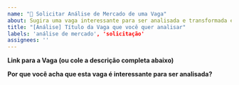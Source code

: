```yaml
---
name: "🔎 Solicitar Análise de Mercado de uma Vaga"
about: Sugira uma vaga interessante para ser analisada e transformada em guia de estudos.
title: "[Análise] Título da Vaga que você quer analisar"
labels: 'análise de mercado', 'solicitação'
assignees: ''
---
```


**Link para a Vaga (ou cole a descrição completa abaixo)**

**Por que você acha que esta vaga é interessante para ser analisada?**